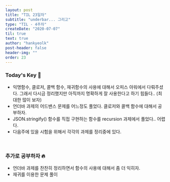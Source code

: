 ```yaml
---
layout: post
title: "TIL 23일차"
subtitle: "underbar... 그리고"
type: "TIL - 4주차"
createDate: "2020-07-07"
til: true
text: true
author: "hankyeolk"
post-header: false
header-img: ""
order: 23
---
```


### Today's Key 🔑

- 익명함수, 클로저, 콜백 함수, 재귀함수의 사용에 대해서 오피스 아워에서 다뤄주셨다. 그래서 다시금 정리했지만 아직까지 명확하게 잘 사용한다고 하기 힘들다.. (최대한 많이 보자)
- 언더바 과제의 어드밴스 문제를 어느정도 풀었다. 클로저와 콜백 함수에 대해서 공부하자.
- JSON.stringify() 함수를 직접 구현하는 함수를 recursion 과제에서 풀었다.. 어렵다. 
- 다음주에 있을 시험을 위해서 각각의 과제를 정리중에 있다. 

<br>

### 추가로 공부하자 🔥

- 언더바 과제를 찬찬히 정리하면서 함수의 사용에 대해서 좀 더 익히자.
- 재귀를 이용한 문제 풀이

<br>

